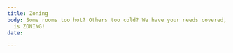 ```yaml
---
title: Zoning
body: Some rooms too hot? Others too cold? We have your needs covered, the solution
  is ZONING!
date: 

---
```

